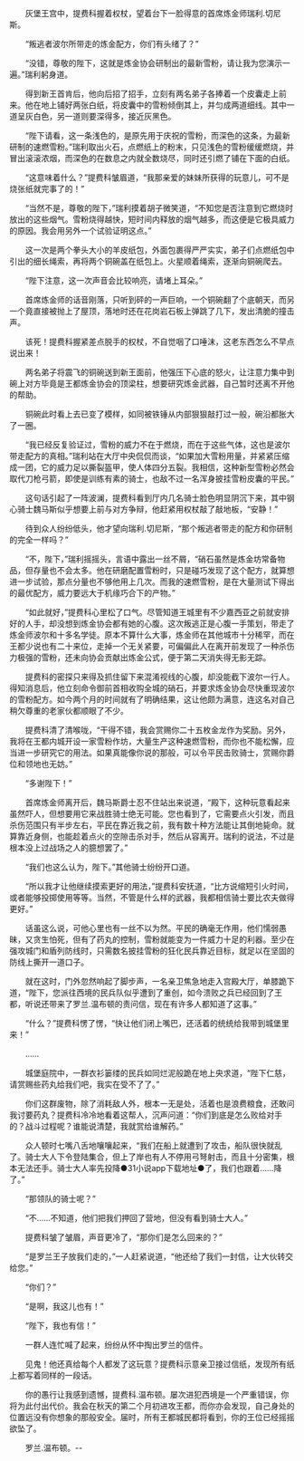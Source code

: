 　　灰堡王宫中，提费科握着权杖，望着台下一脸得意的首席炼金师瑞利.切尼斯。

　　“叛逃者波尔所带走的炼金配方，你们有头绪了？”

　　“没错，尊敬的陛下，这就是炼金协会研制出的最新雪粉，请让我为您演示一遍。”瑞利躬身道。

　　得到新王首肯后，他向后招了招手，立刻有两名弟子各捧着一个皮囊走上前来。他在地上铺好两张白纸，将皮囊中的雪粉倾倒其上，并匀成两道细线。其中一道呈灰白色，另一道则要深得多，接近灰黑色。

　　“陛下请看，这一条浅色的，是原先用于庆祝的雪粉，而深色的这条，为最新研制的速燃雪粉。”瑞利取出火石，点燃纸上的粉末，只见浅色的雪粉缓缓燃烧，并冒出滚滚浓烟，而深色的在数息之内就全数烧尽，同时还引燃了铺在下面的白纸。

　　“这意味着什么？”提费科皱眉道，“我那亲爱的妹妹所获得的玩意儿，可不是烧张纸就完事了的！”

　　“当然不是，尊敬的陛下，”瑞利摸着胡子微笑道，“不知您是否注意到它燃烧时放出的这些烟气。雪粉烧得越快，短时间内释放的烟气越多，而这便是它极具威力的原因。我会用另外一个试验证明这点。”

　　这一次是两个拳头大小的羊皮纸包，外面包裹得严严实实，弟子们点燃纸包中引出的细长绳索，再将两个铜碗盖在纸包上。火星顺着绳索，逐渐向铜碗爬去。

　　“陛下注意，这一次声音会比较响亮，请堵上耳朵。”

　　首席炼金师的话音刚落，只听到砰的一声巨响，一个铜碗翻了个底朝天，而另一个竟直接被抛上了屋顶，落地时还在花岗岩石板上弹跳了几下，发出清脆的撞击声。

　　该死！提费科握紧差点脱手的权杖，不自觉咽了口唾沫，这老东西怎么不早点说出来！

　　两名弟子将震飞的铜碗送到新王面前，他强压下心底的怒火，让注意力集中到碗上对方毕竟是王都炼金协会的顶梁柱，想要研究炼金武器，自己暂时还离不开他的帮助。

　　铜碗此时看上去已变了模样，如同被铁锤从内部狠狠敲打过一般，碗沿都胀大了一圈。

　　“我已经反复验证过，雪粉的威力不在于燃烧，而在于这些气体，这也是波尔带走配方的真相。”瑞利站在大厅中央侃侃而谈，“如果加大雪粉用量，并紧紧压缩成一团，它的威力足以撕裂盔甲，使人体四分五裂。我相信，这种新型雪粉必然会取代刀枪弓箭，即使是训练有素的骑士，也敌不过一名浑身披挂雪粉皮囊的平民。”

　　这句话引起了一阵波澜，提费科看到厅内几名骑士脸色明显阴沉下来，其中钢心骑士魏马斯似乎想要上前与对方争辩，他赶紧用权杖敲了敲地板，“安静！”

　　待到众人纷纷低头，他才望向瑞利.切尼斯，“那个叛逃者带走的配方和你研制的完全一样吗？”

　　“不，陛下，”瑞利摇摇头，言语中露出一丝不屑，“硝石虽然是炼金坊常备物品，但存量也不会太多。他在研磨配置雪粉时，只是碰巧发现了这个配方，就算想进一步试验，那点分量也不够他用上几次。而我的速燃雪粉，是在大量测试下得出的最优配方，威力要远大于机缘巧合下的产物。”

　　“如此就好，”提费科心里松了口气。尽管知道王城里有不少嘉西亚之前就安排好的人手，却没想到炼金协会都有她的心腹。这次叛逃正是心腹一手策划，带走了炼金师波尔和十多名学徒。原本不算什么大事，炼金师在其他城市十分稀罕，而在王都少说也有二十来位，走掉一个无关紧要，可偏偏此人在离开前发现了一种杀伤力极强的雪粉，还未向协会贡献出炼金公式，便于第二天消失得无影无踪。

　　提费科的密探只来得及抓住留下来混淆视线的心腹，却没能截下波尔一行人。得知消息后，他立刻命令御前首相收购全城的硝石，并要求炼金协会尽快重现波尔的雪粉配方。如今两个月的时间就有了明确结果，这让他颇为满意，连这名对自己稍欠尊重的老家伙都顺眼了不少。

　　提费科清了清喉咙，“干得不错，我会赏赐你二十五枚金龙作为奖励。另外，我将在王都内城开设一家雪粉作坊，大量生产这种速燃雪粉，而你也不能松懈，应当进一步研究它的用法。如果真能像你说的那般，可以令平民击败骑士，赏赐你爵位和领地也无妨。”

　　“多谢陛下！”

　　首席炼金师离开后，魏马斯爵士忍不住站出来说道，“殿下，这种玩意看起来虽然吓人，但想要用它来战胜骑士绝无可能。您也看到了，它需要点火引发，而且杀伤范围只有半步左右，平民在靠近我之前，我有数十种方法能让其倒地毙命。就算靠近身侧，也能趁着点火的空隙击杀对手，然后从容离开。瑞利的说法，不过是根本没上过战场之人的臆想罢了。”

　　“我们也这么认为，陛下。”其他骑士纷纷开口道。

　　“所以我才让他继续摸索更好的用法，”提费科安抚道，“比方说缩短引火时间，或者能够投掷使用等等。当然，不管是什么样的武器，我都相信骑士要比农夫做得更好。”

　　话虽这么说，可他心里也有一丝不以为然。平民的确毫无作用，他们懦弱愚昧，又贪生怕死，但有了药丸的控制，雪粉就能变为一件威力十足的利器。至少在强攻城门和盾列防线时，只需数名披挂雪粉的狂化民兵靠近目标，就足以在坚固的防线上撕开一道口子。

　　就在这时，门外忽然响起了脚步声，一名亲卫焦急地走入宫殿大厅，单膝跪下道，“陛下，您派往西境的民兵队似乎遭到了重创，如今溃败之兵已经回到了王都，听说还带来了罗兰.温布顿的责问信，现在有许多人都知道了这事。”

　　“什么？”提费科愣了愣，“快让他们闭上嘴巴，还活着的统统给我带到城堡里来！”

　　……

　　城堡庭院中，一群衣衫篓缕的民兵如同烂泥般跪在地上央求道，“陛下仁慈，请赏赐些药丸给我们吧，我实在受不了了。”

　　你们这群废物，除了消耗敌人外，根本一无是处，活着也是浪费粮食，还敢问我讨要药丸？提费科冷冷地看着这帮人，沉声问道：“你们到底是怎么败给对手的？战斗过程呢？谁能说清楚，我就赏给谁解药。”

　　众人顿时七嘴八舌地嚷嚷起来，“我们在船上就遭到了攻击，船队很快就乱了。骑士大人下令登陆集合，但上了岸也有人不停用弓弩射击，而且十分密集，根本无法还手。骑士大人率先投降●31小说app下载地址●了，我们也跟着……降了。”

　　“那领队的骑士呢？”

　　“不……不知道，他们把我们押回了营地，但没有看到骑士大人。”

　　提费科皱了皱眉，声音更冷了，“那你们是怎么回来的？”

　　“是罗兰王子放我们走的，”一人赶紧说道，“他还给了我们一封信，让大伙转交给您。”

　　“你们？”

　　“是啊，我这儿也有！”

　　“陛下，我也有信！”

　　一群人连忙喊了起来，纷纷从怀中掏出罗兰的信件。

　　见鬼！他还真给每个人都发了这玩意？提费科示意亲卫接过信纸，发现所有纸上都写着同样的一段话。

　　你的愚行让我感到遗憾，提费科.温布顿。屡次进犯西境是一个严重错误，你将为此付出代价。我会在秋天的第二个月初进攻王都，而你亦会发现，自己身处的位置远没有你想象的那般安全。届时，所有王都城民都将看到，你的王位已经摇摇欲坠了。

　　罗兰.温布顿。--

